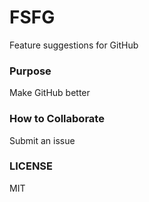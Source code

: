 # FSFG
Feature suggestions for GitHub

### Purpose
Make GitHub better

### How to Collaborate
Submit an issue

### LICENSE
MIT
